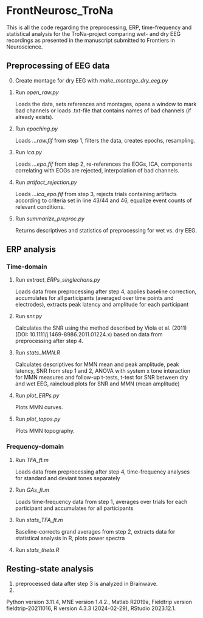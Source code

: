 # FrontNeurosc_TroNa
This is all the code regarding the preprocessing, ERP, time-frequency and statistical analysis for the TroNa-project comparing wet- and dry EEG recordings as presented in the manuscript submitted to Frontiers in Neuroscience. 

## Preprocessing of EEG data
0. Create montage for dry EEG with *make_montage_dry_eeg.py*
1. Run *open_raw.py*

   Loads the data, sets references and montages, opens a window to mark bad channels or loads .txt-file that contains names of bad channels (if already exists).
3. Run *epoching.py*

   Loads *…raw.fif* from step 1, filters the data, creates epochs, resampling. 
5. Run *ica.py*

   Loads *…epo.fif* from step 2, re-references the EOGs, ICA, components correlating with EOGs are rejected, interpolation of bad channels.
7. Run *artifact_rejection.py*

   Loads *…ica_epo.fif* from step 3, rejects trials containing artifacts according to criteria set in line 43/44 and 46, equalize event counts of relevant conditions.
9. Run *summarize_preproc.py*

   Returns descriptives and statistics of preprocessing for wet vs. dry EEG.

## ERP analysis
### Time-domain
1.	Run *extract_ERPs_singlechans.py*

  	Loads data from preprocessing after step 4, applies baseline correction, accumulates for all participants (averaged over time points and electrodes), extracts peak latency and amplitude for each participant
3. Run *snr.py*

   Calculates the SNR using the method described by Viola et al. (2011) (DOI: 10.1111/j.1469-8986.2011.01224.x) based on data from preprocessing after step 4.
5. Run *stats_MMN.R*

   Calculates descriptives for MMN mean and peak amplitude, peak latency, SNR from step 1 and 2, ANOVA with system x tone interaction for MMN measures and follow-up t-tests, t-test for SNR between dry and wet EEG, raincloud plots for SNR and MMN (mean amplitude)
7. Run *plot_ERPs.py*

   Plots MMN curves.
9. Run *plot_topos.py*

   Plots MMN topography. 

### Frequency-domain
1. Run *TFA_ft.m*

   Loads data from preprocessing after step 4, time-frequency analyses for standard and deviant tones separately
3. Run *GAs_ft.m*

   Loads time-frequency data from step 1, averages over trials for each participant and accumulates for all participants
5. Run *stats_TFA_ft.m*

   Baseline-corrects grand averages from step 2, extracts data for statistical analysis in R, plots power spectra
7.	Run *stats_theta.R*

## Resting-state analysis
1. preprocessed data after step 3 is analyzed in Brainwave.
2. 




Python version 3.11.4, MNE version 1.4.2., Matlab R2019a, Fieldtrip version fieldtrip-20211016, R version 4.3.3 (2024-02-29), RStudio 2023.12.1. 

 



